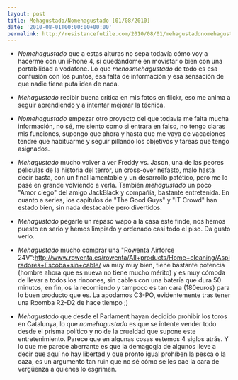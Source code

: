 ```yaml
---
layout: post
title: Mehagustado/Nomehagustado [01/08/2010]
date: '2010-08-01T00:00:00+00:00'
permalink: http://resistancefutile.com/2010/08/01/mehagustadonomehagustado-01082010/
---
```

- *Nomehagustado* que a estas alturas no sepa todavía cómo voy a hacerme con un iPhone 4, si quedándome en movistar o bien con una portabilidad a vodafone. Lo que *menosmehagustado* de todo es esa confusión con los puntos, esa falta de información y esa sensación de que nadie tiene puta idea de nada.

- *Mehagustado* recibir buena crítica en mis fotos en flickr, eso me anima a seguir aprendiendo y a intentar mejorar la técnica. 

- *Nomehagustado* empezar otro proyecto del que todavía me falta mucha información, no sé, me siento como si entrara en falso, no tengo claras mis funciones, supongo que ahora y hasta que me vaya de vacaciones tendré que habituarme y seguir pillando los objetivos y tareas que tengo asignados. 

- *Mehagustado* mucho volver a ver Freddy vs. Jason, una de las peores películas de la historia del terror, un cross-over nefasto, malo hasta decir basta, con un final lamentable y un desarrollo patético, pero me lo pasé en grande volviendo a verla. También *mehagustado* un poco "Amor ciego" del amigo JackBlack y compañía, bastante entretenida. En cuanto a series, los capítulos de "The Good Guys" y "IT Crowd" han estado bien, sin nada destacable pero divertidos.

- *Mehagustado* pegarle un repaso wapo a la casa este finde, nos hemos puesto en serio y hemos limpiado y ordenado casi todo el piso. Da gusto verlo.

- *Mehagustado* mucho comprar una "Rowenta Airforce 24V":http://www.rowenta.es/rowenta/All+products/Home+cleaning/Aspiradores+Escoba+sin+cable/ va muy muy bien, tiene bastante potencia (hombre ahora que es nueva no tiene mucho mérito) y es muy cómoda de llevar a todos los rincones, sin cables con una batería que dura 50 minutos, en fin, os la recomiendo y tampoco es tan cara (180euros) para lo buen producto que es. La apodamos C3-PO, evidentemente tras tener una Roomba R2-D2  de hace tiempo ;)

- *Mehagustado* que desde el Parlament hayan decidido prohibir los toros en Catalunya, lo que *nomehagustado* es que se intente vender todo desde el prisma político y no de la crueldad que supone este entretenimiento. Parece que en algunas cosas estemos 4 siglos atrás. Y lo que me parece aberrante es que la demagogia de algunos lleve a decir que aquí no hay libertad y que pronto igual prohíben la pesca o la caza, es un argumento tan ruin que no sé cómo se les cae la cara de vergüenza a quienes lo esgrimen. 
